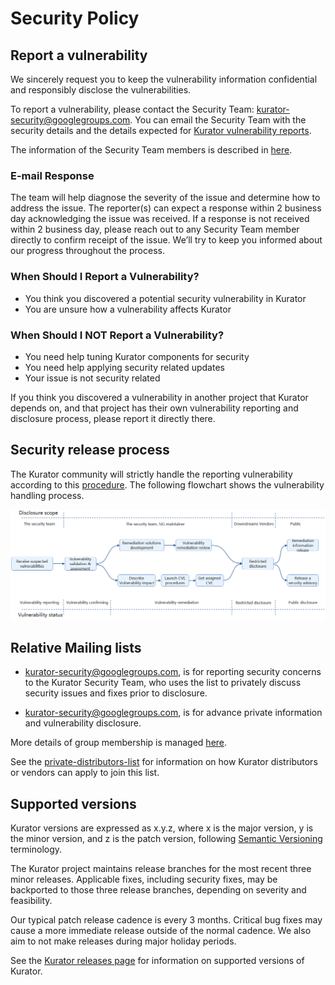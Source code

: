# Security Policy

## Report a vulnerability

We sincerely request you to keep the vulnerability information confidential and responsibly disclose the vulnerabilities.

To report a vulnerability, please contact the Security Team: [kurator-security@googlegroups.com](mailto:kurator-security@googlegroups.com). You can email the Security Team with the security details and the details expected for [Kurator vulnerability reports](./comms-templates/vulnerability-report-template.md).

The information of the Security Team members is described in [here](security-groups.md).

### E-mail Response

The team will help diagnose the severity of the issue and determine how to address the issue. The reporter(s) can expect a response within 2 business day acknowledging the issue was received. If a response is not received within 2 business day, please reach out to any Security Team member directly to confirm receipt of the issue. We’ll try to keep you informed about our progress throughout the process.

### When Should I Report a Vulnerability?

- You think you discovered a potential security vulnerability in Kurator
- You are unsure how a vulnerability affects Kurator

### When Should I NOT Report a Vulnerability?

- You need help tuning Kurator components for security
- You need help applying security related updates
- Your issue is not security related

If you think you discovered a vulnerability in another project that Kurator depends on, and that project has their own vulnerability reporting and disclosure process, please report it directly there.

## Security release process

The Kurator community will strictly handle the reporting vulnerability according to this [procedure](security-release-process.md). The following flowchart shows the vulnerability handling process.

<img src="./images/vulnerability-handling-process.PNG">

## Relative Mailing lists

- [kurator-security@googlegroups.com](mailto:kurator-security@googlegroups.com), is for reporting security concerns to the Kurator Security Team, who uses the list to privately discuss security issues and fixes prior to disclosure.

- [kurator-security@googlegroups.com](mailto:kurator-security@googlegroups.com), is for advance private information and vulnerability disclosure.

More details of group membership is managed [here](security-groups.md).

See the [private-distributors-list](private-distributors-list.md) for information on how Kurator distributors or vendors can apply to join this list.

## Supported versions

Kurator versions are expressed as x.y.z, where x is the major version, y is the minor version, and z is the patch version, following [Semantic Versioning](https://semver.org/) terminology.

The Kurator project maintains release branches for the most recent three minor releases. Applicable fixes, including security fixes, may be backported to those three release branches, depending on severity and feasibility.

Our typical patch release cadence is every 3 months. Critical bug fixes may cause a more immediate release outside of the normal cadence. We also aim to not make releases during major holiday periods.

See the [Kurator releases page](https://github.com/kurator-dev/kurator/releases) for information on supported versions of Kurator.
